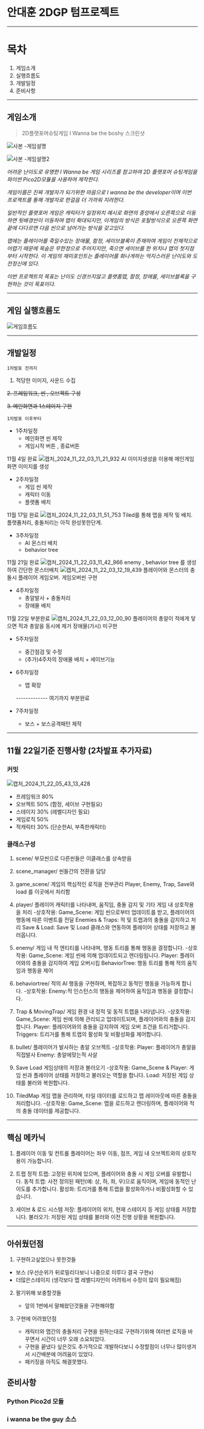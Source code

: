 # 안대훈 2DGP 텀프로젝트
---
# 목차
1. 게임소개
2. 실행흐름도
3. 개발일정
4. 준비사항
---

## 게임소개

> 2D플랫포머슈팅게임 I Wanna be the boshy 스크린샷


![사본 -게임설명](https://github.com/user-attachments/assets/38008a84-ee6e-4102-a4af-6bc2609934f1)

![사본 -게임설명2](https://github.com/user-attachments/assets/fc3d69ae-a7e7-4ce4-b14f-b967ae583bab)



_어려운 난이도로 유명한 I Wanna be 게임 시리즈를 참고하여 2D 플랫포머 슈팅게임을 파이썬 Pico2D모듈을 사용하여 제작한다._

_게임이름은 진짜 개발자가 되기위한 마음으로 I wanna be the developer이며 이번 프로젝트를 통해 개발자로 한걸음 더 가까워 지려한다._

_일반적인 플랫포머 게임은 캐릭터가 일정위치 예시로 화면의 중앙에서 오른쪽으로 이동하면 뒷배경씬이 이동하며 맵이 확대되지만, 이게임의 방식은 포탈방식으로 오른쪽 화면 끝에 다다르면 다음 씬으로 넘어가는 방식을 갖고있다._ 

_맵에는 플레이어를 죽일수있는 장애물, 함정, 세이브블록이 존재하며 게임이 전체적으로 어렵기 때문에 목숨은 무한정으로 주어지지만, 죽으면 세이브를 한 위치나 맵의 첫지점부터 시작한다. 이 게임의 재미포인트는 플레이어를 화나게하는 억지스러운 난이도와 도전정신에 있다._

_이번 프로젝트의 목표는 난이도 신경쓰지않고 플랫폼맵, 함정, 장애물, 세이브블록을 구현하는 것이 목표이다._


---

## 게임 실행흐름도

![게임흐름도](https://github.com/user-attachments/assets/9d275819-3d95-436c-9e6c-8d91e7695fdf)






---

## 개발일정

`1차발표 전까지`
1. 적당한 이미지, 사운드 수집

~~2. 프레임워크, 씬 , 오브젝트 구성~~

~~3. 메인화면과 1스테이지 구현~~

`1차발표 이후부터`
- 1주차일정
  - 메인화면 씬 제작
  - 게임시작 버튼 , 종료버튼
    
11월 4일 완료
![캡처_2024_11_22_03_11_21_932](https://github.com/user-attachments/assets/6798adfa-96b9-4e68-93fc-36649a308dd2)
AI 이미지생성을 이용해 메인게임화면 이미지를 생성


- 2주차일정
  - 게임 씬 제작
  - 캐릭터 이동
  - 플랫폼 배치
 
11월 17일 완료
![캡처_2024_11_22_03_11_51_753](https://github.com/user-attachments/assets/f1d310ae-ad87-4aac-bbf6-3c331098a66d)
Tiled를 통해 맵을 제작 및 배치. 플랫폼처리, 충돌처리는 아직 완성못한단계.


- 3주차일정
  - AI 몬스터 배치
  - behavior tree
 
11월 21일 완료
![캡처_2024_11_22_03_11_42_966](https://github.com/user-attachments/assets/37678948-5bd4-4fb7-b27c-fc0840d36744)
enemy , behavior tree 를 생성하여 간단한 몬스터배치
![캡처_2024_11_22_03_12_19_439](https://github.com/user-attachments/assets/efeec542-7caf-41c9-bf7c-726def10f253)
플레이어와 몬스터의 충돌시 플레이어 게임오버. 게임오버씬 구현


- 4주차일정
  - 총알발사 + 충돌처리
  - 장애물 배치

11월 22일 부분완료
![캡처_2024_11_22_03_12_00_90](https://github.com/user-attachments/assets/0f78887d-fa14-4fa2-b5b5-8113895a0621)
플레이어의 총알이 적에게 닿으면 적과 총알을 동시에 제거
장애물(가시) 미구현


- 5주차일정
  - 중간점검 및 수정
  - (추가)4주차의 장애물 배치 + 세이브기능

- 6주차일정
   - 맵 확장

  ------------- 여기까지 부분완료

- 7주차일정
   - 보스 + 보스공격패턴 제작
 
  


---

## 11월 22일기준 진행사항 (2차발표 추가자료)

### 커밋

![캡처_2024_11_22_05_43_13_428](https://github.com/user-attachments/assets/1157014a-4e15-455b-afa0-8508cd45512b)

- 프레임워크 80%
- 오브젝트 50% (함정, 세이브 구현필요)
- 스테이지 30% (레벨디자인 필요)
- 게임로직 50% 
- 적캐릭터 30% (단순한AI, 부족한캐릭터)

### 클래스구성

1. scene/
 부모씬으로 다른씬들은 이클래스를 상속받음

2. scene_manager/
 씬들간의 전환을 담당

3. game_scene/
 게임의 핵심적인 로직을 전부관리
 Player, Enemy, Trap, Save와 load 를 이곳에서 처리함

4. player/
 플레이어 캐릭터를 나타내며, 움직임, 충돌 감지 및 기타 게임 내 상호작용을 처리
-상호작용:
Game_Scene: 게임 씬으로부터 업데이트를 받고, 플레이어의 행동에 따른 이벤트를 전달
Enemies & Traps: 적 및 트랩과의 충돌을 감지하고 처리
Save & Load: Save 및 Load 클래스와 연동하여 플레이어 상태를 저장하고 불러옵니다.

5. enemy/
   게임 내 적 엔티티를 나타내며, 행동 트리를 통해 행동을 결정합니다.
-상호작용:
Game_Scene: 게임 씬에 의해 업데이트되고 렌더링됩니다.
Player: 플레이어와의 충돌을 감지하여 게임 오버시킴
BehaviorTree: 행동 트리를 통해 적의 움직임과 행동을 제어

6. behaviortree/
   적의 AI 행동을 구현하며, 복잡하고 동적인 행동을 가능하게 합니다.
-상호작용:
Enemy:적 인스턴스의 행동을 제어하여 움직임과 행동을 결정합니다.

7. Trap & MovingTrap/
   게임 환경 내 정적 및 동적 트랩을 나타냅니다.
-상호작용:
Game_Scene: 게임 씬에 의해 관리되고 업데이트되며, 플레이어와의 충돌을 감지합니다.
Player: 플레이어와의 충돌을 감지하여 게임 오버 조건을 트리거합니다.
Triggers: 트리거를 통해 트랩의 활성화 및 비활성화를 제어합니다.


8. bullet/
  플레이어가 발사하는 총알 오브젝트
-상호작용:
Player: 플레이어가 총알을 직접발사
Enemy: 총알에맞는적 사살

9. Save Load
  게임상태의 저장과 불러오기
-상호작용:
Game_Scene & Player: 게임 씬과 플레이어 상태를 저장하고 불러오는 역할을 합니다.
Load: 저장된 게임 상태를 불러와 복원합니다.

10. TiledMap
   게임 맵을 관리하며, 타일 데이터를 로드하고 맵 레이아웃에 따른 충돌을 처리합니다.
-상호작용:
 Game_Scene: 맵을 로드하고 렌더링하며, 플레이어와 적의 충돌 데이터를 제공합니다.


---

## 핵심 메카닉
1. 플레이어 이동 및 컨트롤
플레이어는 좌우 이동, 점프, 게임 내 오브젝트와의 상호작용이 가능합니다.

2. 트랩
정적 트랩: 고정된 위치에 있으며, 플레이어와 충돌 시 게임 오버를 유발합니다.
동적 트랩: 사전 정의된 패턴(예: 상, 하, 좌, 우)으로 움직이며, 게임에 동적인 난이도를 추가합니다.
활성화: 트리거를 통해 트랩을 활성화하거나 비활성화할 수 있습니다.

3. 세이브 & 로드 시스템
저장: 플레이어의 위치, 현재 스테이지 등 게임 상태를 저장합니다.
불러오기: 저장된 게임 상태를 불러와 이전 진행 상황을 복원합니다.


---

## 아쉬웠던점
1. 구현하고싶었으나 못한것들
- 보스 (우선순위가 뒤로밀리다보니 나중으로 미루다 결국 구현x)
- 더많은스테이지 (생각보다 맵 레벨디자인이 어려워서 수정이 많이 필요해짐)

2. 팔기위해 보충할것들
   - 앞의 1번에서 말해왔던것들을 구현해야함

3. 구현에 어려웠던점
   - 캐릭터와 맵간의 충돌처리 구현을 원하는대로 구현하기위해 여러번 로직을 바꾸면서 시간이 너무 오래 소요되었다.
   - 구현을 끝냈다 싶은것도 추가적으로 개발하다보니 수정할점이 너무나 많이생겨서 시간배분에 어려움이 있었다.
   - 패키징을 아직도 해결못했다.
   

## 준비사항

### Python Pico2d 모듈
### i wanna be the guy 소스







